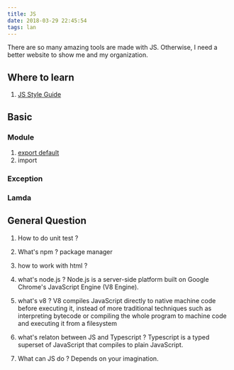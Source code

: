 ```yaml
---
title: JS
date: 2018-03-29 22:45:54
tags: lan
---
```


There are so many amazing tools are made with JS. Otherwise, I need a better website to show me and my organization.

## Where to learn
1. [JS Style Guide](https://github.com/airbnb/javascript)

## Basic
### Module
1. [export default](https://stackoverflow.com/questions/21117160/what-is-export-default-in-javascript)
2. import

### Exception

### Lamda


## General Question
1. How to do unit test ?

2. What's npm ?
package manager

3. how to work with html ?

4. what's node.js ?
Node.js is a server-side platform built on Google Chrome's JavaScript Engine (V8 Engine).

5. what's v8 ?
V8 compiles JavaScript directly to native machine code before executing it, instead of more traditional techniques such as interpreting bytecode or compiling the whole program to machine code and executing it from a filesystem

6. what's relaton between JS and Typescript ?
Typescript is a typed superset of JavaScript that compiles to plain JavaScript.

7. What can JS do ?
Depends on your imagination.


